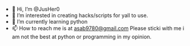 - 👋 Hi, I’m @JusHer0
- 👀 I’m interested in creating hacks/scripts for yall to use.
- 🌱 I’m currently learning python
- 📫 How to reach me is at asab9780@gmail.com
Please sticki with me i am not the best at python or programming in my opinion.
